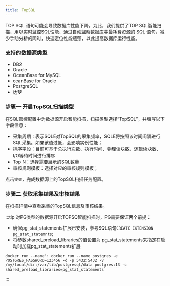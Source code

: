 ```yaml
---
title: TopSQL
---
```


TOP SQL 语句可能会导致数据库性能下降。为此，我们提供了TOP SQL智能扫描，用以实时监控SQL性能，通过自动监察数据库中最耗费资源的 SQL 语句，减少手动分析的同时，快速定位性能瓶颈，以此提高数据库运行性能。

### 支持的数据源类型
* DB2
* Oracle
* OceanBase for MySQL
* ceanBase for Oracle
* PostgreSQL
* 达梦

### 步骤一 开启TopSQL扫描类型

在SQL管控配置中为数据源开启智能扫描，扫描类型选择“TopSQL”，并填写以下字段信息：

* 采集周期：表示SQLE对TopSQL的采集频率，SQLE将按照该时间间隔进行SQL采集。如果该值过低，会影响实例性能；
* 排序字段：目前可基于总执行次数、执行时间、物理读块数、逻辑读块数、I/O等待时间进行排序
* Top N：选择需要展示的SQL数量
* 审核规则模板：选择对应的审核规则模板；

点击`提交`，完成数据源上的TopSQL扫描任务配置。

### 步骤二 获取采集结果及审核结果
在扫描详情中查看采集的TopSQL信息及审核结果。


:::tip
对PG类型的数据源开启TOPSQ智能扫描时，PG需要保证两个前提：
* 确保pg_stat_statements扩展已安装，参考SQL语句`CREATE EXTENSION pg_stat_statemnts`;
* 将参数shared_preload_libraries的值设置为 pg_stat_statements来指定在启动时加载pg_stat_statements扩展
```
docker run --name': docker run --name postgres -e POSTGRES_PASSWORD=123456 -d -p 5432:5432 -v /my/local/dir:/var/lib/postgresql/data postgres:13 -c shared_preload_libraries=pg_stat_statements
```
:::
